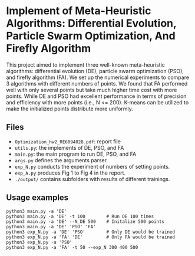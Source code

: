 # Implement of Meta-Heuristic Algorithms: Differential Evolution, Particle Swarm Optimization, And Firefly Algorithm

This project aimed to implement three well-known meta-heuristic algorithms: differential evolution (DE), particle swarm optimization (PSO), and firefly algorithm (FA). We set up the numerical experiments to compare 3 algorithms with different numbers of points. We found that FA performed well with only several points but take much higher time cost with more points. While DE and PSO had excellent performance in terms of precision and efficiency with more points (i.e., N <= 200). K-means can be utilized to make the initialized points distribute more uniformly.

## Files

- `Optimization_hw2_RE6094028.pdf`: report file
- `utils.py`: the implements of DE, PSO, and FA
- `main.py`: the main program to run DE, PSO, and FA
- `args.py` defines the arguments parser.
- `exp_N.py` conducts the experiment of numbers of setting points.
- `exp_A.py` produces Fig 1 to Fig 4 in the report.
- `./output/` contains subfolders with results of different trainings.

## Usage examples

```
python3 main.py -a 'DE'
python3 main.py -a 'DE' -t 100        # Run DE 100 times
python3 main.py -a 'DE' --N_DE 500    # Initalize 500 points
python3 main.py -a 'DE' 'PSO' 'FA'
python3 exp_N.py -a 'DE' 'PSO'        # Only DE would be trained
python3 exp_N.py -a 'FA' 'DE'         # Only FA would be trained
python3 exp_N.py -a 'PSO'
python3 exp_N.py -a 'FA' -t 50 --exp_N 300 400 500
```

